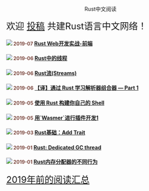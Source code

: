 <div id="read">

<div id="read-title" style="text-align: center;">
    <div id="word">Rust中文阅读</div>
</div>
<br>

<div id="read-join" style="font-size: 1.5rem;">欢迎 <a href="https://github.com/rustlang-cn/rustlang-cn#%E4%B8%80%E5%8F%82%E4%B8%8E-rust-%E4%B8%AD%E6%96%87%E9%98%85%E8%AF%BB%E6%8A%95%E7%A8%BF" target="_black">投稿</a> 共建Rust语言中文网络！</div>

<h4><img src="/imgs/rust.png"/><span style="color: #7B463D;font-size: 0.8rem;"> 2019-07</span>
<a href="/read/07/practical-rust-web-development-front-end.html">Rust Web开发实战-前端</a></h4>

<h4><img src="/imgs/rust.png"/><span style="color: #7B463D;font-size: 0.8rem;"> 2019-06</span>
<a href="/read/06/threads-in-rust.html">Rust中的线程</a></h4>

<h4><img src="/imgs/rust.png"/><span style="color: #7B463D;font-size: 0.8rem;"> 2019-06</span>
<a href="/read/06/rust-streams.html">Rust流(Streams)</a></h4>

<h4><img src="/imgs/rust.png"/><span style="color: #7B463D;font-size: 0.8rem;"> 2019-06</span>
<a href="/read/06/learning-parser-combinators-with-rust-1.html">【译】通过 Rust 学习解析器组合器 — Part 1</a></h4>

<h4><img src="/imgs/rust.png"/><span style="color: #7B463D;font-size: 0.8rem;"> 2019-05</span>
<a href="/read/05/Build-Your-Own-Shell-using-Rust.html">使用 Rust 构建你自己的 Shell</a></h4>

<h4><img src="/imgs/rust.png"/><span style="color: #7B463D;font-size: 0.8rem;"> 2019-05</span>
<a href="/read/05/wasmer-plugin-pt-1.html">用`Wasmer`进行插件开发1</a></h4>

<h4><img src="/imgs/rust.png"/><span style="color: #7B463D;font-size: 0.8rem;"> 2019-03</span>
<a href="/read/03/rust-bacise-add-trait.html">Rust基础：Add Trait</a></h4>

<h4><img src="/imgs/rust.png"/><span style="color: #7B463D;font-size: 0.8rem;"> 2019-01</span>
<a href="/read/01/rust-dedicated-gc-thread.html">Rust: Dedicated GC thread</a></h4>

<h4><img src="/imgs/rust.png"/><span style="color: #7B463D;font-size: 0.8rem;"> 2019-01</span>
<a href="/read/01/rust-memory-allocator.html">Rust内存分配器的不同行为</a></h4>

<div id="read-more" style="font-size: 1.5rem;"><a href="https://github.com/rustlang-cn/resourses/tree/master/blogs" target="_black">2019年前的阅读汇总</a></div>

</div>
